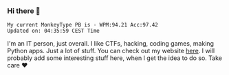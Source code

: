 ### Hi there 👋
<!-- PB START -->
```
My current MonkeyType PB is - WPM:94.21 Acc:97.42
Updated on: 04:35:59 CEST Time
```
<!-- PB END -->
I'm an IT person, just overall. I like CTFs, hacking, coding games, making Python apps. Just a lot of stuff.
You can check out my website [here](https://skill3472.github.io/).
I will probably add some interesting stuff here, when I get the idea to do so. Take care ❤️
